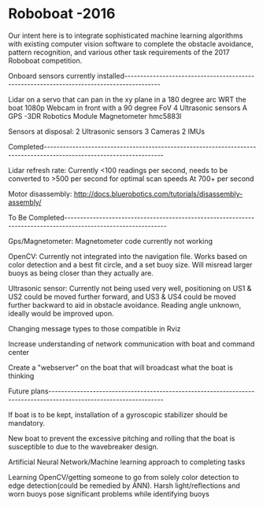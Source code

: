 # Roboboat -2016

Our intent here is to integrate sophisticated machine learning algorithms with existing computer vision software to complete the obstacle avoidance, pattern recognition, and various other task requirements of the 2017 Roboboat competition.


Onboard sensors currently installed-----------------------------------------------------------------------------------------

Lidar on a servo that can pan in the xy plane in a 180 degree arc WRT the boat
1080p Webcam in front with a 90 degree FoV
4 Ultrasonic sensors
A GPS -3DR Robotics Module
Magnetometer hmc5883l


Sensors at disposal:
2 Ultrasonic sensors
3 Cameras
2 IMUs


Completed--------------------------------------------------------------------------------------------------------------------

Lidar refresh rate: Currently <100 readings per second, needs to be converted to >500 per second for optimal scan speeds
At 700+ per second

Motor disassembly:
http://docs.bluerobotics.com/tutorials/disassembly-assembly/


To Be Completed--------------------------------------------------------------------------------------------------------------

Gps/Magnetometer: Magnetometer code currently not working

OpenCV: Currently not integrated into the navigation file. Works based on color detection and a best fit circle, and a set buoy size. Will misread larger buoys as being closer than they actually are.

Ultrasonic sensor: Currently not being used very well, positioning on US1 & US2 could be moved further forward, and US3 & US4 could be moved further backward to aid in obstacle avoidance. Reading angle unknown, ideally would be improved upon.

Changing message types to those compatible in Rviz

Increase understanding of network communication with boat and command center

Create a "webserver" on the boat that will broadcast what the boat is thinking



Future plans------------------------------------------------------------------------------------------------------------------

If boat is to be kept, installation of a gyroscopic stabilizer should be mandatory.

New boat to prevent the excessive pitching and rolling that the boat is susceptible to due to the wavebreaker design.

Artificial Neural Network/Machine learning approach to completing tasks

Learning OpenCV/getting someone to go from solely color detection to edge detection(could be remedied by ANN). Harsh light/reflections and worn buoys pose significant problems while identifying buoys
